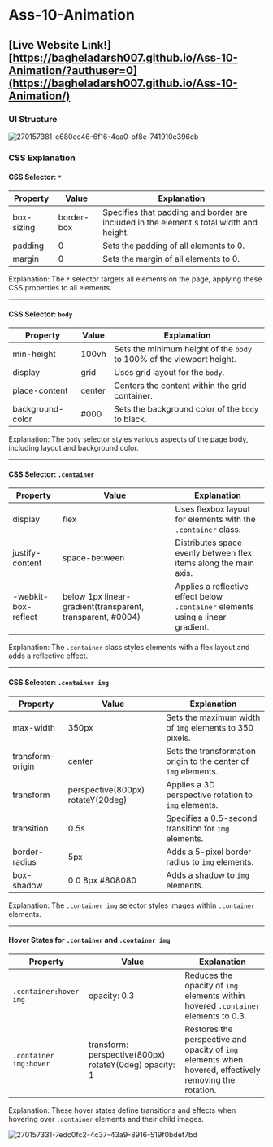 # Ass-10-Animation


## [Live Website Link!] [https://bagheladarsh007.github.io/Ass-10-Animation/?authuser=0](https://bagheladarsh007.github.io/Ass-10-Animation/)

### UI Structure
![270157381-c680ec46-6f16-4ea0-bf8e-741910e396cb](https://github.com/bagheladarsh007/Ass-10-Animation/assets/142333682/fd7dab13-5780-4039-a20f-1a1be66ffe3f)




### CSS Explanation

#### CSS Selector: `*`

| Property   | Value      | Explanation                                                                             |
| ---------- | ---------- | --------------------------------------------------------------------------------------- |
| box-sizing | border-box | Specifies that padding and border are included in the element's total width and height. |
| padding    | 0          | Sets the padding of all elements to 0.                                                  |
| margin     | 0          | Sets the margin of all elements to 0.                                                   |

Explanation: The `*` selector targets all elements on the page, applying these CSS properties to all elements.

---

#### CSS Selector: `body`

| Property         | Value  | Explanation                                                           |
| ---------------- | ------ | --------------------------------------------------------------------- |
| min-height       | 100vh  | Sets the minimum height of the `body` to 100% of the viewport height. |
| display          | grid   | Uses grid layout for the `body`.                                      |
| place-content    | center | Centers the content within the grid container.                        |
| background-color | #000   | Sets the background color of the `body` to black.                     |

Explanation: The `body` selector styles various aspects of the page body, including layout and background color.

---

#### CSS Selector: `.container`

| Property            | Value                                                      | Explanation                                                                      |
| ------------------- | ---------------------------------------------------------- | -------------------------------------------------------------------------------- |
| display             | flex                                                       | Uses flexbox layout for elements with the `.container` class.                    |
| justify-content     | space-between                                              | Distributes space evenly between flex items along the main axis.                 |
| -webkit-box-reflect | below 1px linear-gradient(transparent, transparent, #0004) | Applies a reflective effect below `.container` elements using a linear gradient. |

Explanation: The `.container` class styles elements with a flex layout and adds a reflective effect.

---

#### CSS Selector: `.container img`

| Property         | Value                             | Explanation                                                     |
| ---------------- | --------------------------------- | --------------------------------------------------------------- |
| max-width        | 350px                             | Sets the maximum width of `img` elements to 350 pixels.         |
| transform-origin | center                            | Sets the transformation origin to the center of `img` elements. |
| transform        | perspective(800px) rotateY(20deg) | Applies a 3D perspective rotation to `img` elements.            |
| transition       | 0.5s                              | Specifies a 0.5-second transition for `img` elements.           |
| border-radius    | 5px                               | Adds a 5-pixel border radius to `img` elements.                 |
| box-shadow       | 0 0 8px #808080                   | Adds a shadow to `img` elements.                                |

Explanation: The `.container img` selector styles images within `.container` elements.

---

#### Hover States for `.container` and `.container img`

| Property               | Value                                                  | Explanation                                                                                             |
| ---------------------- | ------------------------------------------------------ | ------------------------------------------------------------------------------------------------------- |
| `.container:hover img` | opacity: 0.3                                           | Reduces the opacity of `img` elements within hovered `.container` elements to 0.3.                      |
| `.container img:hover` | transform: perspective(800px) rotateY(0deg) opacity: 1 | Restores the perspective and opacity of `img` elements when hovered, effectively removing the rotation. |

Explanation: These hover states define transitions and effects when hovering over `.container` elements and their child images.

![270157331-7edc0fc2-4c37-43a9-8916-519f0bdef7bd](https://github.com/bagheladarsh007/Ass-10-Animation/assets/142333682/f8dae573-8bb3-431a-b55c-30857644ed22)
